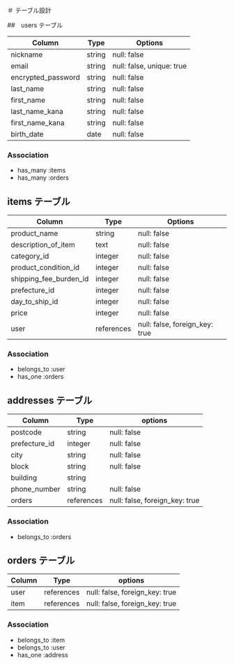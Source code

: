 ＃ テーブル設計

##　users テーブル

| Column              | Type    | Options                   |
| ------------------- | ------- | ------------------------- |
| nickname            | string  | null: false               |
| email               | string  | null: false, unique: true |
| encrypted_password  | string  | null: false               |
| last_name           | string  | null: false               |
| first_name          | string  | null: false               |
| last_name_kana      | string  | null: false               |
| first_name_kana     | string  | null: false               |
| birth_date          | date    | null: false               |

### Association

- has_many :items
- has_many :orders

## items  テーブル

| Column                 | Type          | Options                         |
| -----------------------| ------------- | ------------------------------- |
| product_name           | string        | null: false                     |
| description_of_item    | text          | null: false                     |
| category_id            | integer       | null: false                     |
| product_condition_id   | integer       | null: false                     |
| shipping_fee_burden_id | integer       | null: false                     |
| prefecture_id          | integer       | null: false                     |
| day_to_ship_id         | integer       | null: false                     |
| price                  | integer       | null: false                     |
| user                   | references    | null: false, foreign_key: true  |


### Association

- belongs_to :user
- has_one :orders

##  addresses  テーブル

| Column            | Type        | options                          |
| ----------------- | ----------- | -------------------------------- |
| postcode          | string      |  null: false                     |
| prefecture_id     | integer     |  null: false                     |
| city              | string      |  null: false                     |
| block             | string      |  null: false                     |
| building          | string      |                                  |
| phone_number      | string      |  null: false                     |
| orders            | references  |  null: false, foreign_key: true  |

### Association

- belongs_to :orders

##  orders  テーブル

| Column    | Type        | options                          |
| --------- | ----------- | -------------------------------- |
| user      | references  |  null: false, foreign_key: true  |
| item      | references  |  null: false, foreign_key: true  |

### Association

- belongs_to :item
- belongs_to :user
- has_one :address